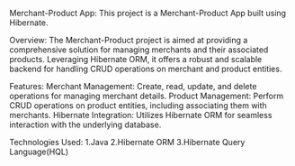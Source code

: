 Merchant-Product App:
This project is a Merchant-Product App built using Hibernate.

Overview:
The Merchant-Product project is aimed at providing a comprehensive solution for managing merchants and their associated products. Leveraging Hibernate ORM, it offers a robust and scalable backend for handling CRUD operations on merchant and product entities.

Features:
Merchant Management: Create, read, update, and delete operations for managing merchant details.
Product Management: Perform CRUD operations on product entities, including associating them with merchants.
Hibernate Integration: Utilizes Hibernate ORM for seamless interaction with the underlying database.

Technologies Used:
1.Java
2.Hibernate ORM
3.Hibernate Query Language(HQL)
